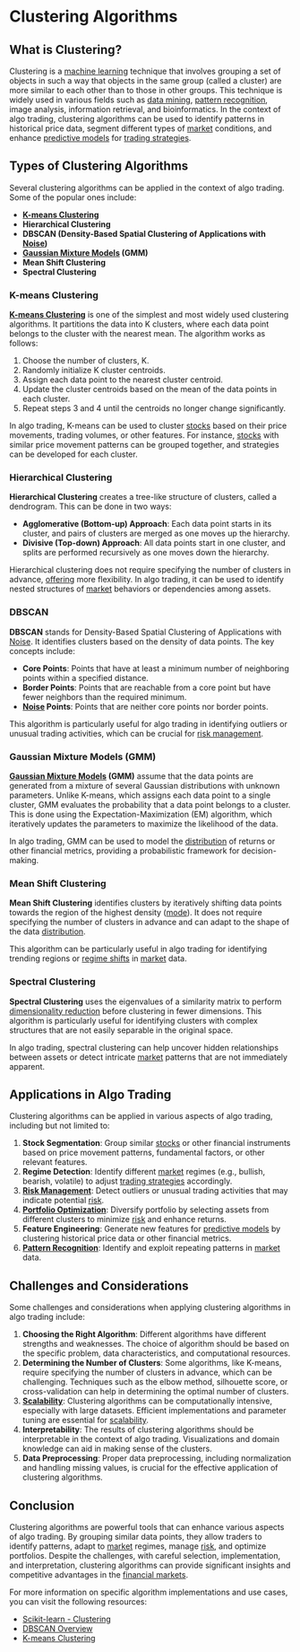 # Clustering Algorithms

## What is Clustering?

Clustering is a [machine learning](../m/machine_learning.md) technique that involves grouping a set of objects in such a way that objects in the same group (called a cluster) are more similar to each other than to those in other groups. This technique is widely used in various fields such as [data mining](../d/data_mining.md), [pattern recognition](../p/pattern_recognition.md), image analysis, information retrieval, and bioinformatics. In the context of algo trading, clustering algorithms can be used to identify patterns in historical price data, segment different types of [market](../m/market.md) conditions, and enhance [predictive models](../p/predictive_models_in_trading.md) for [trading strategies](../t/trading_strategies.md).

## Types of Clustering Algorithms

Several clustering algorithms can be applied in the context of algo trading. Some of the popular ones include:

- **[K-means Clustering](../k/k-means_clustering_in_trading.md)**
- **Hierarchical Clustering**
- **DBSCAN (Density-Based Spatial Clustering of Applications with [Noise](../n/noise.md))**
- **[Gaussian Mixture Models](../g/gaussian_mixture_models.md) (GMM)**
- **Mean Shift Clustering**
- **Spectral Clustering**

### K-means Clustering

**[K-means Clustering](../k/k-means_clustering_in_trading.md)** is one of the simplest and most widely used clustering algorithms. It partitions the data into K clusters, where each data point belongs to the cluster with the nearest mean. The algorithm works as follows:

1. Choose the number of clusters, K.
2. Randomly initialize K cluster centroids.
3. Assign each data point to the nearest cluster centroid.
4. Update the cluster centroids based on the mean of the data points in each cluster.
5. Repeat steps 3 and 4 until the centroids no longer change significantly.

In algo trading, K-means can be used to cluster [stocks](../s/stock.md) based on their price movements, trading volumes, or other features. For instance, [stocks](../s/stock.md) with similar price movement patterns can be grouped together, and strategies can be developed for each cluster.

### Hierarchical Clustering

**Hierarchical Clustering** creates a tree-like structure of clusters, called a dendrogram. This can be done in two ways:

- **Agglomerative (Bottom-up) Approach**: Each data point starts in its cluster, and pairs of clusters are merged as one moves up the hierarchy.
- **Divisive (Top-down) Approach**: All data points start in one cluster, and splits are performed recursively as one moves down the hierarchy.

Hierarchical clustering does not require specifying the number of clusters in advance, [offering](../o/offering.md) more flexibility. In algo trading, it can be used to identify nested structures of [market](../m/market.md) behaviors or dependencies among assets.

### DBSCAN

**DBSCAN** stands for Density-Based Spatial Clustering of Applications with [Noise](../n/noise.md). It identifies clusters based on the density of data points. The key concepts include:

- **Core Points**: Points that have at least a minimum number of neighboring points within a specified distance.
- **Border Points**: Points that are reachable from a core point but have fewer neighbors than the required minimum.
- **[Noise](../n/noise.md) Points**: Points that are neither core points nor border points.

This algorithm is particularly useful for algo trading in identifying outliers or unusual trading activities, which can be crucial for [risk management](../r/risk_management.md).

### Gaussian Mixture Models (GMM)

**[Gaussian Mixture Models](../g/gaussian_mixture_models.md) (GMM)** assume that the data points are generated from a mixture of several Gaussian distributions with unknown parameters. Unlike K-means, which assigns each data point to a single cluster, GMM evaluates the probability that a data point belongs to a cluster. This is done using the Expectation-Maximization (EM) algorithm, which iteratively updates the parameters to maximize the likelihood of the data.

In algo trading, GMM can be used to model the [distribution](../d/distribution.md) of returns or other financial metrics, providing a probabilistic framework for decision-making.

### Mean Shift Clustering

**Mean Shift Clustering** identifies clusters by iteratively shifting data points towards the region of the highest density ([mode](../m/mode.md)). It does not require specifying the number of clusters in advance and can adapt to the shape of the data [distribution](../d/distribution.md).

This algorithm can be particularly useful in algo trading for identifying trending regions or [regime shifts](../r/regime_shifts_in_trading.md) in [market](../m/market.md) data.

### Spectral Clustering

**Spectral Clustering** uses the eigenvalues of a similarity matrix to perform [dimensionality reduction](../d/dimensionality_reduction_in_trading.md) before clustering in fewer dimensions. This algorithm is particularly useful for identifying clusters with complex structures that are not easily separable in the original space.

In algo trading, spectral clustering can help uncover hidden relationships between assets or detect intricate [market](../m/market.md) patterns that are not immediately apparent.

## Applications in Algo Trading

Clustering algorithms can be applied in various aspects of algo trading, including but not limited to:

1. **Stock Segmentation**: Group similar [stocks](../s/stock.md) or other financial instruments based on price movement patterns, fundamental factors, or other relevant features.
2. **Regime Detection**: Identify different [market](../m/market.md) regimes (e.g., bullish, bearish, volatile) to adjust [trading strategies](../t/trading_strategies.md) accordingly.
3. **[Risk Management](../r/risk_management.md)**: Detect outliers or unusual trading activities that may indicate potential [risk](../r/risk.md).
4. **[Portfolio Optimization](../p/portfolio_optimization.md)**: Diversify portfolio by selecting assets from different clusters to minimize [risk](../r/risk.md) and enhance returns.
5. **Feature Engineering**: Generate new features for [predictive models](../p/predictive_models_in_trading.md) by clustering historical price data or other financial metrics.
6. **[Pattern Recognition](../p/pattern_recognition.md)**: Identify and exploit repeating patterns in [market](../m/market.md) data.

## Challenges and Considerations

Some challenges and considerations when applying clustering algorithms in algo trading include:

1. **Choosing the Right Algorithm**: Different algorithms have different strengths and weaknesses. The choice of algorithm should be based on the specific problem, data characteristics, and computational resources.
2. **Determining the Number of Clusters**: Some algorithms, like K-means, require specifying the number of clusters in advance, which can be challenging. Techniques such as the elbow method, silhouette score, or cross-validation can help in determining the optimal number of clusters.
3. **[Scalability](../s/scalability.md)**: Clustering algorithms can be computationally intensive, especially with large datasets. Efficient implementations and parameter tuning are essential for [scalability](../s/scalability.md).
4. **Interpretability**: The results of clustering algorithms should be interpretable in the context of algo trading. Visualizations and domain knowledge can aid in making sense of the clusters.
5. **Data Preprocessing**: Proper data preprocessing, including normalization and handling missing values, is crucial for the effective application of clustering algorithms.

## Conclusion

Clustering algorithms are powerful tools that can enhance various aspects of algo trading. By grouping similar data points, they allow traders to identify patterns, adapt to [market](../m/market.md) regimes, manage [risk](../r/risk.md), and optimize portfolios. Despite the challenges, with careful selection, implementation, and interpretation, clustering algorithms can provide significant insights and competitive advantages in the [financial markets](../f/financial_market.md).

For more information on specific algorithm implementations and use cases, you can visit the following resources:

- [Scikit-learn - Clustering](https://scikit-learn.org/stable/modules/clustering.html)
- [DBSCAN Overview](https://scikit-learn.org/stable/modules/clustering.html#dbscan)
- [K-means Clustering](https://scikit-learn.org/stable/modules/clustering.html#k-means)